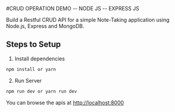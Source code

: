 #CRUD OPERATION DEMO -- NODE JS -- EXPRESS JS

Build a Restful CRUD API for a simple Note-Taking application using Node.js, Express and MongoDB.

## Steps to Setup

1. Install dependencies

```bash
npm install or yarn
```

2. Run Server

```bash
npm run dev or yarn run dev
```

You can browse the apis at <http://localhost:8000>
